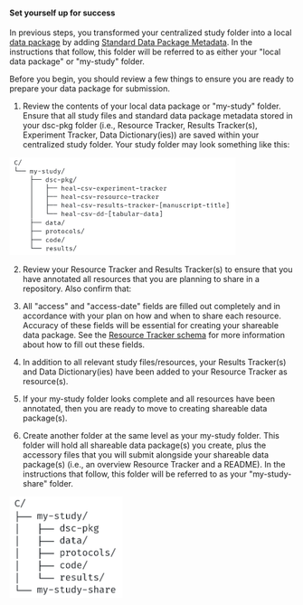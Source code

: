 #### Set yourself up for success

In previous steps, you transformed your centralized study folder into a local [data package](../terms/index.md#data-package) by adding [Standard Data Package Metadata](../terms/index.md#standard-data-package-metadata-files). In the instructions that follow, this folder will be referred to as either your "local data package" or "my-study" folder.

Before you begin, you should review a few things to ensure you are ready to prepare your data package for submission. 

1. Review the contents of your local data package or "my-study" folder. Ensure that all study files and standard data package metadata stored in your dsc-pkg folder (i.e., Resource Tracker, Results Tracker(s), Experiment Tracker, Data Dictionary(ies)) are saved within your centralized study folder. Your study folder may look something like this:

  <img src="../../assets/basic-study-folder-structure.png" alt="my-study directory structure" width="400"/>

2. Review your Resource Tracker and Results Tracker(s) to ensure that you have annotated all resources that you are planning to share in a repository. Also confirm that:
  1. All "access" and "access-date" fields are filled out completely and in accordance with your plan on how and when to share each resource. Accuracy of these fields will be essential for creating your shareable data package. See the [Resource Tracker schema](../../schemas/md_resource_tracker.md) for more information about how to fill out these fields.
  2. In addition to all relevant study files/resources, your Results Tracker(s) and Data Dictionary(ies) have been added to your Resource Tracker as resource(s).

3. If your my-study folder looks complete and all resources have been annotated, then you are ready to move to creating shareable data package(s).

4. Create another folder at the same level as your my-study folder. This folder will hold all shareable data package(s) you create, plus the accessory files that you will submit alongside your shareable data package(s) (i.e., an overview Resource Tracker and a README). In the instructions that follow, this folder will be referred to as your "my-study-share" folder.

  <img src="../../assets/shareable-pkg-folder-add.png" alt="my-study directory structure" width="200"/>
